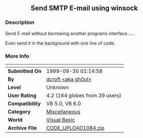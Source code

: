 ﻿<div align="center">

## Send SMTP E\-mail using winsock


</div>

### Description

Send E-mail without borrowing another programs interface......

Even send it in the background with one line of code.
 
### More Info
 


<span>             |<span>
---                |---
**Submitted On**   |1999-09-30 01:14:58
**By**             |[dcroft  \<aka gh0ul\>](https://github.com/Planet-Source-Code/PSCIndex/blob/master/ByAuthor/dcroft-aka-gh0ul.md)
**Level**          |Unknown
**User Rating**    |4.2 (164 globes from 39 users)
**Compatibility**  |VB 5\.0, VB 6\.0
**Category**       |[Miscellaneous](https://github.com/Planet-Source-Code/PSCIndex/blob/master/ByCategory/miscellaneous__1-1.md)
**World**          |[Visual Basic](https://github.com/Planet-Source-Code/PSCIndex/blob/master/ByWorld/visual-basic.md)
**Archive File**   |[CODE\_UPLOAD1084\.zip](https://github.com/Planet-Source-Code/dcroft-aka-gh0ul-send-smtp-e-mail-using-winsock__1-3808/archive/master.zip)








